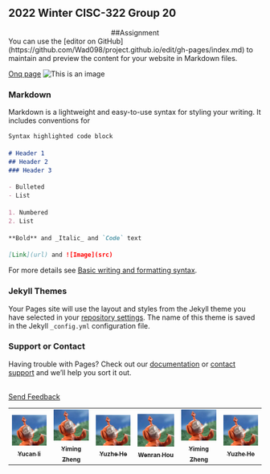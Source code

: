 ## 2022 Winter CISC-322 Group 20
<center>##Assignment</center>
You can use the [editor on GitHub](https://github.com/Wad098/project.github.io/edit/gh-pages/index.md) to maintain and preview the content for your website in Markdown files.

[Onq page](https://onq.queensu.ca/d2l/home/642417) 
![This is an image](https://github.com/Wad098/CISC-322_Group20/blob/gh-pages/233333.jpg)

### Markdown

Markdown is a lightweight and easy-to-use syntax for styling your writing. It includes conventions for

```markdown
Syntax highlighted code block

# Header 1
## Header 2
### Header 3

- Bulleted
- List

1. Numbered
2. List

**Bold** and _Italic_ and `Code` text

[Link](url) and ![Image](src)
```

For more details see [Basic writing and formatting syntax](https://docs.github.com/en/github/writing-on-github/getting-started-with-writing-and-formatting-on-github/basic-writing-and-formatting-syntax).

### Jekyll Themes

Your Pages site will use the layout and styles from the Jekyll theme you have selected in your [repository settings](https://github.com/Wad098/project.github.io/settings/pages). The name of this theme is saved in the Jekyll `_config.yml` configuration file.

### Support or Contact

Having trouble with Pages? Check out our [documentation](https://docs.github.com/categories/github-pages-basics/) or [contact support](https://support.github.com/contact) and we’ll help you sort it out.
<table>
    <tr>
      <td align="center"><a href="https://github.com/BlairLi"><img src="touxiang.jpg" width="100px;" alt=""/><br /><sub><b>Yucan li</b></sub></a></td><br />
      <a href = "mailto:abc@example.com?subject = Feedback&body = Message">
        Send Feedback
        </a>
      <td align="center"><a href="https://github.com/Wad098"><img src="touxiang.jpg" width="100px;" alt=""/><br /><sub><b>Yiming Zheng</b></sub></a></td>
      <td align="center"><a href="https://github.com/hrzzdhyz"><img src="touxiang.jpg" width="100px;" alt=""/><br /><sub><b>Yuzhe He</b></sub></a></td>
      <td align="center"><a href="https://github.com/BrightAurora138"><img src="touxiang.jpg" width="100px;" alt=""/><br /><sub><b>Wenran Hou</b></sub></a></td>
      <td align="center"><a href="https://github.com/leordsong"><img src="touxiang.jpg" width="100px;" alt=""/><br /><sub><b>Yiming Zheng</b></sub></a></td>
      <td align="center"><a href=""><img src="touxiang.jpg" width="100px;" alt=""/><br /><sub><b>Yuzhe He</b></sub></a></td>
    </tr>
  </table>

